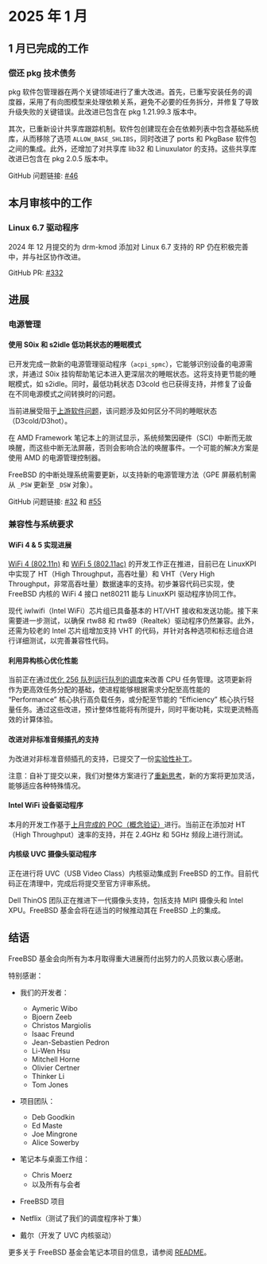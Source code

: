 # 2025 年 1 月


## 1 月已完成的工作  

### 偿还 pkg 技术债务  

pkg 软件包管理器在两个关键领域进行了重大改进。首先，已重写安装任务的调度器，采用了有向图模型来处理依赖关系，避免不必要的任务拆分，并修复了导致升级失败的关键错误。此改进已包含在 pkg 1.21.99.3 版本中。  

其次，已重新设计共享库跟踪机制。软件包创建现在会在依赖列表中包含基础系统库，从而移除了选项 `ALLOW_BASE_SHLIBS`，同时改进了 ports 和 PkgBase 软件包之间的集成。此外，还增加了对共享库 lib32 和 Linuxulator 的支持。这些共享库改进已包含在 pkg 2.0.5 版本中。  

GitHub 问题链接: [#46](https://github.com/FreeBSDFoundation/proj-laptop/issues/46)  

## 本月审核中的工作  

### Linux 6.7 驱动程序

2024 年 12 月提交的为 drm-kmod 添加对 Linux 6.7 支持的 RP 仍在积极完善中，并与社区协作改进。  

GitHub PR: [#332](https://github.com/freebsd/drm-kmod/pull/332)  

## 进展

### 电源管理  

#### 使用 S0ix 和 s2idle 低功耗状态的睡眠模式  

已开发完成一款新的电源管理驱动程序（`acpi_spmc`），它能够识别设备的电源需求，并通过 S0ix 挂钩帮助笔记本进入更深层次的睡眠状态。这将支持更节能的睡眠模式，如 s2idle。同时，最低功耗状态 D3cold 也已获得支持，并修复了设备在不同电源模式之间转换时的问题。  

当前进展受阻于[上游软件问题](https://github.com/acpica/acpica/pull/993)，该问题涉及如何区分不同的睡眠状态（D3cold/D3hot）。  

在 AMD Framework 笔记本上的测试显示，系统频繁因硬件（SCI）中断而无故唤醒，而这些中断无法屏蔽，否则会影响合法的唤醒事件。一个可能的解决方案是使用 AMD 的电源管理控制器。  

FreeBSD 的中断处理系统需要更新，以支持新的电源管理方法（GPE 屏蔽机制需从 `_PSW` 更新至 `_DSW` 对象）。  

GitHub 问题链接: [#32](https://github.com/FreeBSDFoundation/proj-laptop/issues/32) 和 [#55](https://github.com/FreeBSDFoundation/proj-laptop/issues/55)

### 兼容性与系统要求  

#### WiFi 4 & 5 实现进展  

[WiFi 4 (802.11n)](https://github.com/FreeBSDFoundation/proj-laptop/issues/36) 和 [WiFi 5 (802.11ac)](https://github.com/FreeBSDFoundation/proj-laptop/issues/33) 的开发工作正在推进，目前已在 LinuxKPI 中实现了 HT（High Throughput，高吞吐量）和 VHT（Very High Throughput，非常高吞吐量）数据速率的支持。初步兼容代码已实现，使 FreeBSD 内核的 WiFi 4 接口 net80211 能与 LinuxKPI 驱动程序协同工作。  

现代 iwlwifi（Intel WiFi）芯片组已具备基本的 HT/VHT 接收和发送功能。接下来需要进一步测试，以确保 rtw88 和 rtw89（Realtek）驱动程序仍然兼容。此外，还需为较老的 Intel 芯片组增加支持 VHT 的代码，并针对各种选项和标志组合进行详细测试，以完善兼容性代码。  

#### 利用异构核心优化性能 

当前正在通过[优化 256 队列运行队列的调度](https://github.com/FreeBSDFoundation/proj-laptop/issues/54)来改善 CPU 任务管理。这项更新将作为更高效任务分配的基础，使进程能够根据需求分配至高性能的 “Performance” 核心执行高负载任务，或分配至节能的 “Efficiency” 核心执行轻量任务。通过这些改进，预计整体性能将有所提升，同时平衡功耗，实现更流畅高效的计算体验。  

#### 改进对非标准音频插孔的支持  
为改进对非标准音频插孔的支持，已提交了一份[实验性补丁](https://reviews.freebsd.org/D48809)。  

注意：自补丁提交以来，我们对整体方案进行了[重新思考](https://github.com/FreeBSDFoundation/proj-laptop/issues/17)，新的方案将更加灵活，能够适应各种特殊情况。  

#### Intel WiFi 设备驱动程序  
本月的开发工作基于[上月完成的 POC（概念验证）](https://github.com/FreeBSDFoundation/proj-laptop/issues/45)进行。当前正在添加对 HT（High Throughput）速率的支持，并在 2.4GHz 和 5GHz 频段上进行测试。  

#### 内核级 UVC 摄像头驱动程序  
正在进行将 UVC（USB Video Class）内核驱动集成到 FreeBSD 的工作。目前代码正在清理中，完成后将提交至官方评审系统。  

Dell ThinOS 团队正在推进下一代摄像头支持，包括支持 MIPI 摄像头和 Intel XPU。FreeBSD 基金会将在适当的时候推动其在 FreeBSD 上的集成。  

## 结语  
FreeBSD 基金会向所有为本月取得重大进展而付出努力的人员致以衷心感谢。  

特别感谢：  

* 我们的开发者：  
  * Aymeric Wibo  
  * Bjoern Zeeb  
  * Christos Margiolis  
  * Isaac Freund  
  * Jean-Sebastien Pedron  
  * Li-Wen Hsu  
  * Mitchell Horne  
  * Olivier Certner  
  * Thinker Li  
  * Tom Jones  

* 项目团队：  
  * Deb Goodkin  
  * Ed Maste  
  * Joe Mingrone  
  * Alice Sowerby  

* 笔记本与桌面工作组：  
  * Chris Moerz  
  * 以及所有与会者  

* FreeBSD 项目  
* Netflix（测试了我们的调度程序补丁集）  
* 戴尔（开发了 UVC 内核驱动）  

更多关于 FreeBSD 基金会笔记本项目的信息，请参阅 [README](../README.md)。
